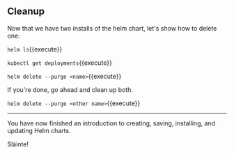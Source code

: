 ## Cleanup

Now that we have two installs of the helm chart, let's show how to delete one:

`helm ls`{{execute}}

`kubectl get deployments`{{execute}}

`helm delete --purge <name>`{{execute}}

If you're done, go ahead and clean up both. 

`helm delete --purge <other name>`{{execute}}

-----

You have now finished an introduction to creating, saving, installing, and updating Helm charts.

Sláinte!
